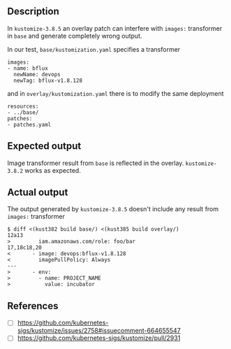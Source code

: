 ## Description

In `kustomize-3.8.5` an overlay patch can interfere with `images:`
transformer in `base` and generate completely wrong output.

In our test, `base/kustomization.yaml` specifies a transformer

```
images:
- name: bflux
  newName: devops
  newTag: bflux-v1.8.128
```

and in `overlay/kustomization.yaml` there is to modify the same deployment

```
resources:
- ../base/
patches:
- patches.yaml
```

## Expected output

Image transformer result from `base` is reflected in the overlay.
`kustomize-3.8.2` works as expected.

## Actual output

The output generated by `kustomize-3.8.5` doesn't include any result
from `images:` transformer


```
$ diff <(kust382 build base/) <(kust385 build overlay/)
12a13
>         iam.amazonaws.com/role: foo/bar
17,18c18,20
<       - image: devops:bflux-v1.8.128
<         imagePullPolicy: Always
---
>       - env:
>         - name: PROJECT_NAME
>           value: incubator
```

## References

- [ ] https://github.com/kubernetes-sigs/kustomize/issues/2758#issuecomment-664655547
- [ ] https://github.com/kubernetes-sigs/kustomize/pull/2931
